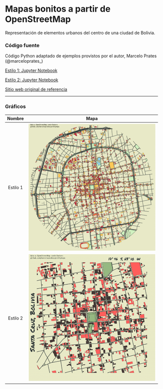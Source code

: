 # Mapas bonitos a partir de OpenStreetMap
Representación de elementos urbanos del centro de una ciudad de Bolivia.

### Código fuente
Código Python adaptado de ejemplos provistos por el autor, Marcelo Prates (@marceloprates_)


[Estilo 1: Jupyter Notebook](prettymaps_santacruz_estilo1.ipynb)

[Estilo 2: Jupyter Notebook](prettymaps_santacruz_estilo2.ipynb)

 
[Sitio web original de referencia](https://github.com/marceloprates/prettymaps)


---

### Gráficos

| Nombre             |  Mapa |
:-------------------------:|:-------------------------:
Estilo 1  |  ![](salida/santacruz_e1.png)
Estilo 2  |  ![](salida/santacruz_e2.png)
